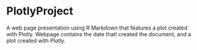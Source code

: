 # PlotlyProject
A web page presentation using R Markdown that features a plot created with Plotly.  Webpage contains the date thatI created the document, and a plot created with Plotly. 
